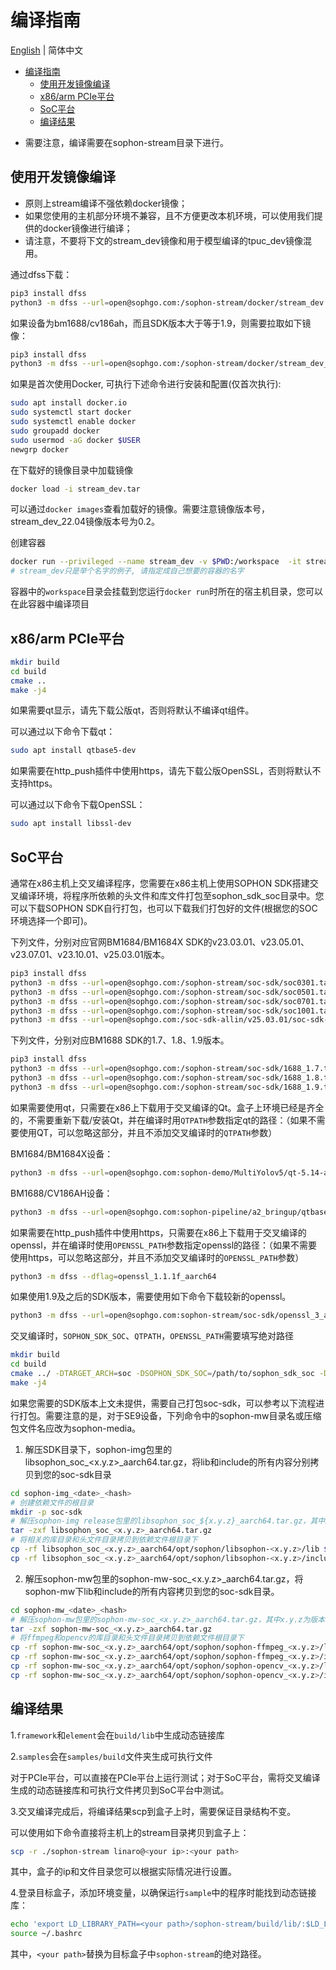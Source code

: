 # 编译指南

[English](HowToMake_EN.md) | 简体中文

- [编译指南](#编译指南)
  - [使用开发镜像编译](#使用开发镜像编译)
  - [x86/arm PCIe平台](#x86arm-pcie平台)
  - [SoC平台](#soc平台)
  - [编译结果](#编译结果)

* 需要注意，编译需要在sophon-stream目录下进行。

## 使用开发镜像编译

* 原则上stream编译不强依赖docker镜像；
* 如果您使用的主机部分环境不兼容，且不方便更改本机环境，可以使用我们提供的docker镜像进行编译；
* 请注意，不要将下文的stream_dev镜像和用于模型编译的tpuc_dev镜像混用。

通过dfss下载：
```bash
pip3 install dfss
python3 -m dfss --url=open@sophgo.com:/sophon-stream/docker/stream_dev.tar
```

如果设备为bm1688/cv186ah，而且SDK版本大于等于1.9，则需要拉取如下镜像：
```bash
pip3 install dfss
python3 -m dfss --url=open@sophgo.com:/sophon-stream/docker/stream_dev_22.04.tar
```

如果是首次使用Docker, 可执行下述命令进行安装和配置(仅首次执行):
```bash
sudo apt install docker.io
sudo systemctl start docker
sudo systemctl enable docker
sudo groupadd docker
sudo usermod -aG docker $USER
newgrp docker
```

在下载好的镜像目录中加载镜像
```bash
docker load -i stream_dev.tar
```
可以通过`docker images`查看加载好的镜像。需要注意镜像版本号，stream_dev_22.04镜像版本号为0.2。

创建容器
```bash
docker run --privileged --name stream_dev -v $PWD:/workspace  -it stream_dev:latest
# stream_dev只是举个名字的例子, 请指定成自己想要的容器的名字
```
容器中的`workspace`目录会挂载到您运行`docker run`时所在的宿主机目录，您可以在此容器中编译项目


## x86/arm PCIe平台
```bash
mkdir build
cd build
cmake ..
make -j4
```
如果需要qt显示，请先下载公版qt，否则将默认不编译qt组件。

可以通过以下命令下载qt：
```bash
sudo apt install qtbase5-dev
```

如果需要在http_push插件中使用https，请先下载公版OpenSSL，否则将默认不支持https。

可以通过以下命令下载OpenSSL：
```bash
sudo apt install libssl-dev
```


## SoC平台
通常在x86主机上交叉编译程序，您需要在x86主机上使用SOPHON SDK搭建交叉编译环境，将程序所依赖的头文件和库文件打包至sophon_sdk_soc目录中。您可以下载SOPHON SDK自行打包，也可以下载我们打包好的文件(根据您的SOC环境选择一个即可)。

下列文件，分别对应官网BM1684/BM1684X SDK的v23.03.01、v23.05.01、v23.07.01、v23.10.01、v25.03.01版本。
```bash
pip3 install dfss
python3 -m dfss --url=open@sophgo.com:/sophon-stream/soc-sdk/soc0301.tar.gz
python3 -m dfss --url=open@sophgo.com:/sophon-stream/soc-sdk/soc0501.tar.gz
python3 -m dfss --url=open@sophgo.com:/sophon-stream/soc-sdk/soc0701.tar.gz
python3 -m dfss --url=open@sophgo.com:/sophon-stream/soc-sdk/soc1001.tar.gz
python3 -m dfss --url=open@sophgo.com:/soc-sdk-allin/v25.03.01/soc-sdk-allin.tgz
```

下列文件，分别对应BM1688 SDK的1.7、1.8、1.9版本。
```bash
pip3 install dfss
python3 -m dfss --url=open@sophgo.com:/sophon-stream/soc-sdk/1688_1.7.tar.gz
python3 -m dfss --url=open@sophgo.com:/sophon-stream/soc-sdk/1688_1.8.tar.gz
python3 -m dfss --url=open@sophgo.com:/sophon-stream/soc-sdk/1688_1.9.tar.gz
```

如果需要使用qt，只需要在x86上下载用于交叉编译的Qt。盒子上环境已经是齐全的，不需要重新下载/安装Qt，并在编译时用`QTPATH`参数指定qt的路径：（如果不需要使用QT，可以忽略这部分，并且不添加交叉编译时的`QTPATH`参数）

BM1684/BM1684X设备：
```bash
python3 -m dfss --url=open@sophgo.com:sophon-demo/MultiYolov5/qt-5.14-amd64-aarch64-fl2000fb_v1.1.0.tar.xz
```

BM1688/CV186AH设备：
```bash
python3 -m dfss --url=open@sophgo.com:sophon-pipeline/a2_bringup/qtbase.zip
```

如果需要在http_push插件中使用https，只需要在x86上下载用于交叉编译的openssl，并在编译时使用`OPENSSL_PATH`参数指定openssl的路径：（如果不需要使用https，可以忽略这部分，并且不添加交叉编译时的`OPENSSL_PATH`参数）
```bash
python3 -m dfss --dflag=openssl_1.1.1f_aarch64
```

如果使用1.9及之后的SDK版本，需要使用如下命令下载较新的openssl。
```bash
python3 -m dfss --url=open@sophgo.com:sophon-stream/soc-sdk/openssl_3_aarch64.tar.gz
```

交叉编译时，`SOPHON_SDK_SOC`、`QTPATH`，`OPENSSL_PATH`需要填写绝对路径

```bash
mkdir build
cd build
cmake ../ -DTARGET_ARCH=soc -DSOPHON_SDK_SOC=/path/to/sophon_sdk_soc -DQTPATH=/path/to/qt -DOPENSSL_PATH=/path/to/openssl
make -j4
```

如果您需要的SDK版本上文未提供，需要自己打包soc-sdk，可以参考以下流程进行打包。需要注意的是，对于SE9设备，下列命令中的sophon-mw目录名或压缩包文件名应改为sophon-media。

 1. 解压SDK目录下，sophon-img包里的libsophon_soc_<x.y.z>_aarch64.tar.gz，将lib和include的所有内容分别拷贝到您的soc-sdk目录
 ```bash
 cd sophon-img_<date>_<hash>
# 创建依赖文件的根目录
mkdir -p soc-sdk
# 解压sophon-img release包里的libsophon_soc_${x.y.z}_aarch64.tar.gz，其中x.y.z为版本号
tar -zxf libsophon_soc_<x.y.z>_aarch64.tar.gz
# 将相关的库目录和头文件目录拷贝到依赖文件根目录下
cp -rf libsophon_soc_<x.y.z>_aarch64/opt/sophon/libsophon-<x.y.z>/lib ${soc-sdk}
cp -rf libsophon_soc_<x.y.z>_aarch64/opt/sophon/libsophon-<x.y.z>/include ${soc-sdk}
 ```
 2. 解压sophon-mw包里的sophon-mw-soc_<x.y.z>_aarch64.tar.gz，将sophon-mw下lib和include的所有内容拷贝到您的soc-sdk目录。
 ```bash
 cd sophon-mw_<date>_<hash>
# 解压sophon-mw包里的sophon-mw-soc_<x.y.z>_aarch64.tar.gz，其中x.y.z为版本号
tar -zxf sophon-mw-soc_<x.y.z>_aarch64.tar.gz
# 将ffmpeg和opencv的库目录和头文件目录拷贝到依赖文件根目录下
cp -rf sophon-mw-soc_<x.y.z>_aarch64/opt/sophon/sophon-ffmpeg_<x.y.z>/lib ${soc-sdk}
cp -rf sophon-mw-soc_<x.y.z>_aarch64/opt/sophon/sophon-ffmpeg_<x.y.z>/include ${soc-sdk}
cp -rf sophon-mw-soc_<x.y.z>_aarch64/opt/sophon/sophon-opencv_<x.y.z>/lib ${soc-sdk}
cp -rf sophon-mw-soc_<x.y.z>_aarch64/opt/sophon/sophon-opencv_<x.y.z>/include ${soc-sdk}
 ```

## 编译结果
1.`framework`和`element`会在`build/lib`中生成动态链接库

2.`samples`会在`samples/build`文件夹生成可执行文件

对于PCIe平台，可以直接在PCIe平台上运行测试；对于SoC平台，需将交叉编译生成的动态链接库和可执行文件拷贝到SoC平台中测试。

3.交叉编译完成后，将编译结果scp到盒子上时，需要保证目录结构不变。

可以使用如下命令直接将主机上的stream目录拷贝到盒子上：

```bash
scp -r ./sophon-stream linaro@<your ip>:<your path>
```

其中，盒子的ip和文件目录您可以根据实际情况进行设置。

4.登录目标盒子，添加环境变量，以确保运行`sample`中的程序时能找到动态链接库：
```bash
echo 'export LD_LIBRARY_PATH=<your path>/sophon-stream/build/lib/:$LD_LIBRARY_PATH' >> ~/.bashrc
source ~/.bashrc
```

其中，`<your path>`替换为目标盒子中`sophon-stream`的绝对路径。
